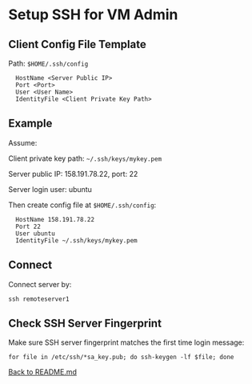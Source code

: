 # Setup SSH for VM Admin

## Client Config File Template
Path: ```$HOME/.ssh/config```

```Host <Name Your Endpoint>
  HostName <Server Public IP>
  Port <Port>
  User <User Name>
  IdentityFile <Client Private Key Path>
```
## Example
Assume:

Client private key path: ```~/.ssh/keys/mykey.pem```

Server public IP: 158.191.78.22, port: 22

Server login user: ubuntu

Then create config file at ```$HOME/.ssh/config```:

```Host remoteserver1
  HostName 158.191.78.22
  Port 22
  User ubuntu
  IdentityFile ~/.ssh/keys/mykey.pem
```

## Connect
Connect server by:

```ssh remoteserver1```

## Check SSH Server Fingerprint
Make sure SSH server fingerprint matches the first time login message:

```for file in /etc/ssh/*sa_key.pub; do ssh-keygen -lf $file; done```

[Back to README.md](README.md)